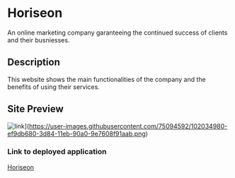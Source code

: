 # Horiseon

An online marketing company garanteeing the continued success of clients and their busniesses.

## Description

This website shows the main functionalities of the company and the benefits of using their services.

## Site Preview

![[link](https://joelecox1.github.io/code-refactor/)](https://joelecox1.github.io/code-refactor/)](https://user-images.githubusercontent.com/75094592/102034980-ef9db680-3d84-11eb-90a0-9e7608f91aab.png)

### Link to deployed application

[Horiseon](https://joelecox1.github.io/code-refactor/)
